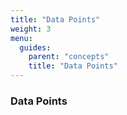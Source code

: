 ```yaml
---
title: "Data Points"
weight: 3
menu:
  guides:
    parent: "concepts"
    title: "Data Points"
---
```


### Data Points